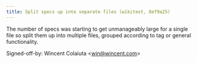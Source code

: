 ```yaml
---
title: Split specs up into separate files (wikitext, 8ef9a25)
---
```


The number of specs was starting to get unmanageably large for a single file so split them up into multiple files, grouped according to tag or general functionality.

Signed-off-by: Wincent Colaiuta &lt;win@wincent.com&gt;
